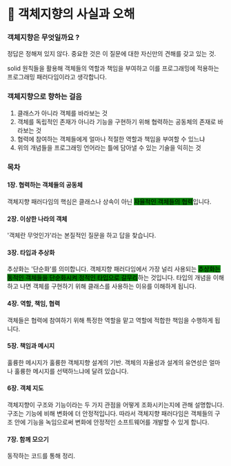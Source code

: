 # 🤖 객체지향의 사실과 오해

### 객체지향은 무엇일까요 ?

정답은 정해져 있지 않다. 중요한 것은 이 질문에 대한 자신만의 견해를 갖고 있는 것.

solid 원칙들을 활용해 객체들의 역할과 책임을 부여하고 이를 프로그래밍에 적용하는 프로그래밍 패러다임이라고 생각합니다.

### 객체지향으로 향하는 걸음

1. 클래스가 아니라 객체를 바라보는 것
2. 객체를 독립적인 존재가 아니라 기능을 구현하기 위해 협력하는 공동체의 존재로 바라보는 것
3. 협력에 참여하는 객체들에게 얼마나 적절한 역할과 책임을 부여할 수 있느냐
4. 위의 개념들을 프로그래밍 언어라는 틀에 담아낼 수 있는 기술을 익히는 것



### 목차

#### 1장. 협력하는 객체들의 공동체

객체지향 패러다임의 핵심은 클래스나 상속이 아닌 <mark style="background-color:green;">자율적인 객체들의 협력</mark>입니다.



#### 2장. 이상한 나라의 객체

'객체란 무엇인가'라는 본질적인 질문을 하고 답을 찾습니다.



#### 3장. 타입과 추상화

추상화는 '단순화'를 의미합니다. 객체지향 패러다임에서 가장 널리 사용되는 <mark style="background-color:green;">추상화는 동적인 객체들을 단순화시켜 정적인 타입으로 갈무리</mark>하는 것입니다. 타입의 개념을 이해하고 나면 객체를 구현하기 위해 클래스를 사용하는 이유를 이해하게 됩니다.



#### 4장. 역할, 책임, 협력

객체들은 협력에 참여하기 위해 특정한 역할을 맡고 역할에 적합한 책임을 수행하게 됩니다.



#### 5장. 책임과 메시지

훌륭한 메시지가 훌륭한 객체지향 설계의 기반. 객체의 자율성과 설계의 유연성은 얼마나 훌륭한 메시지를 선택하느냐에 달려 있습니다.



#### 6장. 객체 지도

객체지향이 구조와 기능이라는 두 가지 관점을 어떻게 조화시키는지에 관해 설명합니다. 구조는 기능에 비해 변화에 더 안정적입니다. 따라서 객체지향 패러다임은 객체들의 구조 안에 기능을 녹임으로써 변화에 안정적인 소프트웨어를 개발할 수 있게 합니다.



#### 7장. 함께 모으기

동작하는 코드를 통해 정리.



